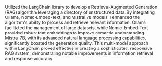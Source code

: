 Utilized the LangChain library to develop a Retrieval-Augmented Generation (RAG) algorithm leveraging a directory of unstructured data. By integrating Ollama, Nomic-Embed-Text, and Mistral 7B models, I enhanced the algorithm's ability to process and retrieve relevant information. Ollama facilitated the management of large datasets, while Nomic-Embed-Text provided robust text embeddings to improve semantic understanding. Mistral 7B, with its advanced natural language processing capabilities, significantly boosted the generation quality. This multi-model approach within LangChain proved effective in creating a sophisticated, responsive RAG system, demonstrating notable improvements in information retrieval and response accuracy.
